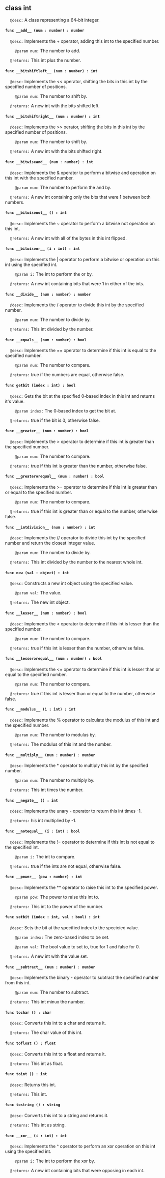 ## class int

&nbsp;&nbsp;&nbsp;&nbsp;```@desc:``` A class representing a 64-bit integer.

#### ```func __add__ (num : number) : number```

&nbsp;&nbsp;&nbsp;&nbsp;```@desc:``` Implements the + operator, adding this int to the specified number.

&nbsp;&nbsp;&nbsp;&nbsp;&nbsp;&nbsp;&nbsp;&nbsp;```@param num:``` The number to add.

&nbsp;&nbsp;&nbsp;&nbsp;```@returns:``` This int plus the number.

#### ```func __bitshiftleft__ (num : number) : int```

&nbsp;&nbsp;&nbsp;&nbsp;```@desc:``` Implements the << operator, shifting the bits in this int by the specified number of positions.

&nbsp;&nbsp;&nbsp;&nbsp;&nbsp;&nbsp;&nbsp;&nbsp;```@param num:``` The number to shift by.

&nbsp;&nbsp;&nbsp;&nbsp;```@returns:``` A new int with the bits shifted left.

#### ```func __bitshiftright__ (num : number) : int```

&nbsp;&nbsp;&nbsp;&nbsp;```@desc:``` Implements the >> oerator, shifting the bits in this int by the specified number of positions.

&nbsp;&nbsp;&nbsp;&nbsp;&nbsp;&nbsp;&nbsp;&nbsp;```@param num:``` The number to shift by.

&nbsp;&nbsp;&nbsp;&nbsp;```@returns:``` A new int with the bits shifted right.

#### ```func __bitwiseand__ (num : number) : int```

&nbsp;&nbsp;&nbsp;&nbsp;```@desc:``` Implements the & operator to perform a bitwise and operation on this int with the specified number.

&nbsp;&nbsp;&nbsp;&nbsp;&nbsp;&nbsp;&nbsp;&nbsp;```@param num:``` The number to perform the and by.

&nbsp;&nbsp;&nbsp;&nbsp;```@returns:``` A new int containing only the bits that were 1 between both numbers.

#### ```func __bitwisenot__ () : int```

&nbsp;&nbsp;&nbsp;&nbsp;```@desc:``` Implements the ~ operator to perform a bitwise not operation on this int.

&nbsp;&nbsp;&nbsp;&nbsp;```@returns:``` A new int with all of the bytes in this int flipped.

#### ```func __bitwiseor__ (i : int) : int```

&nbsp;&nbsp;&nbsp;&nbsp;```@desc:``` Implements the | operator to perform a bitwise or operation on this int using the specified int.

&nbsp;&nbsp;&nbsp;&nbsp;&nbsp;&nbsp;&nbsp;&nbsp;```@param i:``` The int to perform the or by.

&nbsp;&nbsp;&nbsp;&nbsp;```@returns:``` A new int containing bits that were 1 in either of the ints.

#### ```func __divide__ (num : number) : number```

&nbsp;&nbsp;&nbsp;&nbsp;```@desc:``` Implements the / operator to divide this int by the specified number.

&nbsp;&nbsp;&nbsp;&nbsp;&nbsp;&nbsp;&nbsp;&nbsp;```@param num:``` The number to divide by.

&nbsp;&nbsp;&nbsp;&nbsp;```@returns:``` This int divided by the number.

#### ```func __equals__ (num : number) : bool```

&nbsp;&nbsp;&nbsp;&nbsp;```@desc:``` Implements the == operator to determine if this int is equal to the specified number.

&nbsp;&nbsp;&nbsp;&nbsp;&nbsp;&nbsp;&nbsp;&nbsp;```@param num:``` The number to compare.

&nbsp;&nbsp;&nbsp;&nbsp;```@returns:``` true if the numbers are equal, otherwise false.

#### ```func getbit (index : int) : bool```

&nbsp;&nbsp;&nbsp;&nbsp;```@desc:``` Gets the bit at the specified 0-based index in this int and returns it's value.

&nbsp;&nbsp;&nbsp;&nbsp;&nbsp;&nbsp;&nbsp;&nbsp;```@param index:``` The 0-based index to get the bit at.

&nbsp;&nbsp;&nbsp;&nbsp;```@returns:``` true if the bit is 0, otherwise false.

#### ```func __greater__ (num : number) : bool```

&nbsp;&nbsp;&nbsp;&nbsp;```@desc:``` Implements the > operator to determine if this int is greater than the specified number.

&nbsp;&nbsp;&nbsp;&nbsp;&nbsp;&nbsp;&nbsp;&nbsp;```@param num:``` The number to compare.

&nbsp;&nbsp;&nbsp;&nbsp;```@returns:``` true if this int is greater than the number, otherwise false.

#### ```func __greaterorequal__ (num : number) : bool```

&nbsp;&nbsp;&nbsp;&nbsp;```@desc:``` Implements the >= operator to determine if this int is greater than or equal to the specified number.

&nbsp;&nbsp;&nbsp;&nbsp;&nbsp;&nbsp;&nbsp;&nbsp;```@param num:``` The number to compare.

&nbsp;&nbsp;&nbsp;&nbsp;```@returns:``` true if this int is greater than or equal to the number, otherwise false.

#### ```func __intdivision__ (num : number) : int```

&nbsp;&nbsp;&nbsp;&nbsp;```@desc:``` Implements the // operator to divide this int by the specified number and return the closest integer value.

&nbsp;&nbsp;&nbsp;&nbsp;&nbsp;&nbsp;&nbsp;&nbsp;```@param num:``` The number to divide by.

&nbsp;&nbsp;&nbsp;&nbsp;```@returns:``` This int divided by the number to the nearest whole int.

#### ```func new (val : object) : int```

&nbsp;&nbsp;&nbsp;&nbsp;```@desc:``` Constructs a new int object using the specified value.

&nbsp;&nbsp;&nbsp;&nbsp;&nbsp;&nbsp;&nbsp;&nbsp;```@param val:``` The value.

&nbsp;&nbsp;&nbsp;&nbsp;```@returns:``` The new int object.

#### ```func __lesser__ (num : number) : bool```

&nbsp;&nbsp;&nbsp;&nbsp;```@desc:``` Implements the < operator to determine if this int is lesser than the specified number.

&nbsp;&nbsp;&nbsp;&nbsp;&nbsp;&nbsp;&nbsp;&nbsp;```@param num:``` The number to compare.

&nbsp;&nbsp;&nbsp;&nbsp;```@returns:``` true if this int is lesser than the number, otherwise false.

#### ```func __lesserorequal__ (num : number) : bool```

&nbsp;&nbsp;&nbsp;&nbsp;```@desc:``` Implements the <= operator to determine if this int is lesser than or equal to the specified number.

&nbsp;&nbsp;&nbsp;&nbsp;&nbsp;&nbsp;&nbsp;&nbsp;```@param num:``` The number to compare.

&nbsp;&nbsp;&nbsp;&nbsp;```@returns:``` true if this int is lesser than or equal to the number, otherwise false.

#### ```func __modulus__ (i : int) : int```

&nbsp;&nbsp;&nbsp;&nbsp;```@desc:``` Implements the % operator to calculate the modulus of this int and the specified number.

&nbsp;&nbsp;&nbsp;&nbsp;&nbsp;&nbsp;&nbsp;&nbsp;```@param num:``` The number to modulus by.

&nbsp;&nbsp;&nbsp;&nbsp;```@returns:``` The modulus of this int and the number.

#### ```func __multiply__ (num : number) : number```

&nbsp;&nbsp;&nbsp;&nbsp;```@desc:``` Implements the * operator to multiply this int by the specified number.

&nbsp;&nbsp;&nbsp;&nbsp;&nbsp;&nbsp;&nbsp;&nbsp;```@param num:``` The number to multiply by.

&nbsp;&nbsp;&nbsp;&nbsp;```@returns:``` This int times the number.

#### ```func __negate__ () : int```

&nbsp;&nbsp;&nbsp;&nbsp;```@desc:``` Implements the unary - operator to return this int times -1.

&nbsp;&nbsp;&nbsp;&nbsp;```@returns:``` his int multiplied by -1.

#### ```func __notequal__ (i : int) : bool```

&nbsp;&nbsp;&nbsp;&nbsp;```@desc:``` Implements the != operator to determine if this int is not equal to the specified int.

&nbsp;&nbsp;&nbsp;&nbsp;&nbsp;&nbsp;&nbsp;&nbsp;```@param i:``` The int to compare.

&nbsp;&nbsp;&nbsp;&nbsp;```@returns:``` true if the ints are not equal, otherwise false.

#### ```func __power__ (pow : number) : int```

&nbsp;&nbsp;&nbsp;&nbsp;```@desc:``` Implements the ** operator to raise this int to the specified power.

&nbsp;&nbsp;&nbsp;&nbsp;&nbsp;&nbsp;&nbsp;&nbsp;```@param pow:``` The power to raise this int to.

&nbsp;&nbsp;&nbsp;&nbsp;```@returns:``` This int to the power of the number.

#### ```func setbit (index : int, val : bool) : int```

&nbsp;&nbsp;&nbsp;&nbsp;```@desc:``` Sets the bit at the specified index to the specicied value.

&nbsp;&nbsp;&nbsp;&nbsp;&nbsp;&nbsp;&nbsp;&nbsp;```@param index:``` The zero-based index to be set.

&nbsp;&nbsp;&nbsp;&nbsp;&nbsp;&nbsp;&nbsp;&nbsp;```@param val:``` The bool value to set to, true for 1 and false for 0.

&nbsp;&nbsp;&nbsp;&nbsp;```@returns:``` A new int with the value set.

#### ```func __subtract__ (num : number) : number```

&nbsp;&nbsp;&nbsp;&nbsp;```@desc:``` Implements the binary - operator to subtract the specified number from this int.

&nbsp;&nbsp;&nbsp;&nbsp;&nbsp;&nbsp;&nbsp;&nbsp;```@param num:``` The number to subtract.

&nbsp;&nbsp;&nbsp;&nbsp;```@returns:``` This int minux the number.

#### ```func tochar () : char```

&nbsp;&nbsp;&nbsp;&nbsp;```@desc:``` Converts this int to a char and returns it.

&nbsp;&nbsp;&nbsp;&nbsp;```@returns:``` The char value of this int.

#### ```func tofloat () : float```

&nbsp;&nbsp;&nbsp;&nbsp;```@desc:``` Converts this int to a float and returns it.

&nbsp;&nbsp;&nbsp;&nbsp;```@returns:``` This int as float.

#### ```func toint () : int```

&nbsp;&nbsp;&nbsp;&nbsp;```@desc:``` Returns this int.

&nbsp;&nbsp;&nbsp;&nbsp;```@returns:``` This int.

#### ```func tostring () : string```

&nbsp;&nbsp;&nbsp;&nbsp;```@desc:``` Converts this int to a string and returns it.

&nbsp;&nbsp;&nbsp;&nbsp;```@returns:``` This int as string.

#### ```func __xor__ (i : int) : int```

&nbsp;&nbsp;&nbsp;&nbsp;```@desc:``` Implements the ^ operator to perform an xor operation on this int using the specified int.

&nbsp;&nbsp;&nbsp;&nbsp;&nbsp;&nbsp;&nbsp;&nbsp;```@param i:``` The int to perform the xor by.

&nbsp;&nbsp;&nbsp;&nbsp;```@returns:``` A new int containing bits that were opposing in each int.

